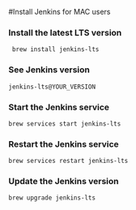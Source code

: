 #Install Jenkins for MAC users
### Install the latest LTS version
```
 brew install jenkins-lts
```
### See Jenkins version
```
jenkins-lts@YOUR_VERSION
```
### Start the Jenkins service
```
brew services start jenkins-lts
```
### Restart the Jenkins service 
```
brew services restart jenkins-lts
```
### Update the Jenkins version
```
brew upgrade jenkins-lts
```